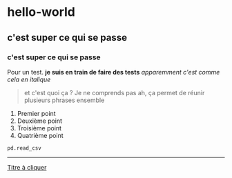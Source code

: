 # hello-world
## c'est super ce qui se passe
### c'est super ce qui se passe
Pour un test.
**je suis en train de faire des tests**
*apparemment c'est comme cela en italique*

> et c'est quoi ça ?
> Je ne comprends pas
> ah, ça permet de réunir plusieurs phrases ensemble
1. Premier point
2. Deuxième point
3. Troisième point
4. Quatrième point

`pd.read_csv`

---

[Titre à cliquer](https://www.example.com)


